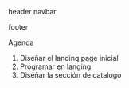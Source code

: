 header
navbar

footer


Agenda

1. Diseñar el landing page inicial
2. Programar en langing
3. Diseñar la sección de catalogo

